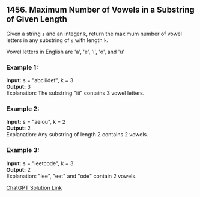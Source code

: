 ## 1456. Maximum Number of Vowels in a Substring of Given Length

Given a string `s` and an integer `k`, return the maximum number of vowel letters in any substring of `s` with length `k`.

Vowel letters in English are 'a', 'e', 'i', 'o', and 'u' 

### Example 1:
**Input:** s = "abciiidef", k = 3  
**Output:** 3  
Explanation: The substring "iii" contains 3 vowel letters.

### Example 2:
**Input:** s = "aeiou", k = 2  
**Output:** 2  
Explanation: Any substring of length 2 contains 2 vowels.

### Example 3:
**Input:** s = "leetcode", k = 3  
**Output:** 2  
Explanation: "lee", "eet" and "ode" contain 2 vowels.

[ChatGPT Solution Link](https://chatgpt.com/share/67a8e076-c964-8012-8956-49d72e11412e)
